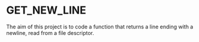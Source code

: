 # GET_NEW_LINE
 The aim of this project is to code a function that returns a line ending with a newline, read from a file descriptor.
